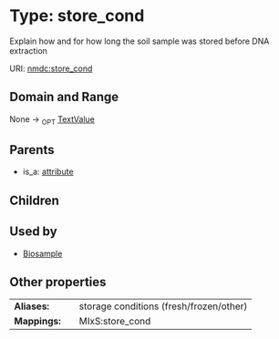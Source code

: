 
# Type: store_cond


Explain how and for how long the soil sample was stored before DNA extraction

URI: [nmdc:store_cond](https://microbiomedata/meta/store_cond)


## Domain and Range

None ->  <sub>OPT</sub> [TextValue](TextValue.md)

## Parents

 *  is_a: [attribute](attribute.md)

## Children


## Used by

 * [Biosample](Biosample.md)

## Other properties

|  |  |  |
| --- | --- | --- |
| **Aliases:** | | storage conditions (fresh/frozen/other) |
| **Mappings:** | | MIxS:store_cond |

